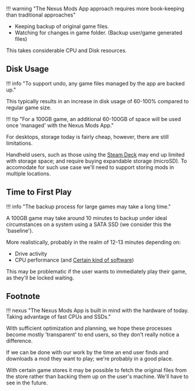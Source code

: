 !!! warning "The Nexus Mods App approach requires more book-keeping than traditional approaches"

- Keeping backup of original game files.
- Watching for changes in game folder. (Backup user/game generated files)

This takes considerable CPU and Disk resources.

## Disk Usage

!!! info "To support undo, any game files managed by the app are backed up."

This typically results in an increase in disk usage of 60-100% compared to regular game size.

!!! tip "For a 100GB game, an additional 60-100GB of space will be used once 'managed' with the Nexus Mods App."

For desktops, storage today is fairly cheap, however, there are still limitations.

Handheld users, such as those using the [Steam Deck][steam-deck] may end up limited with storage space;
and require buying expandable storage (microSD). To accomodate for such use case we'll need to support storing mods in
multiple locations.

## Time to First Play

!!! info "The backup process for large games may take a long time."

A 100GB game may take around 10 minutes to backup under ideal circumstances on a system using a SATA SSD (we consider this the 'baseline').

More realistically, probably in the realm of 12-13 minutes depending on:

- Drive activity
- CPU performance (and [Certain kind of software][microsoft-defender-antivirus])

This may be problematic if the user wants to immediately play their game, as they'll be locked waiting.

## Footnote

!!! nexus "The Nexus Mods App is built in mind with the hardware of today. Taking advantage of fast CPUs and SSDs."

With sufficient optimization and planning, we hope these processes become mostly 'transparent' to end users,
so they don't really notice a difference.

If we can be done with our work by the time an end user finds and downloads a mod they want to play;
we're probably in a good place.

With certain game stores it may be possible to fetch the original
files from the store rather than backing them up on the user's machine. We'll have to see in the future.

[steam-deck]: https://store.steampowered.com/steamdeck
[microsoft-defender-antivirus]: https://en.wikipedia.org/wiki/Microsoft_Defender_Antivirus
